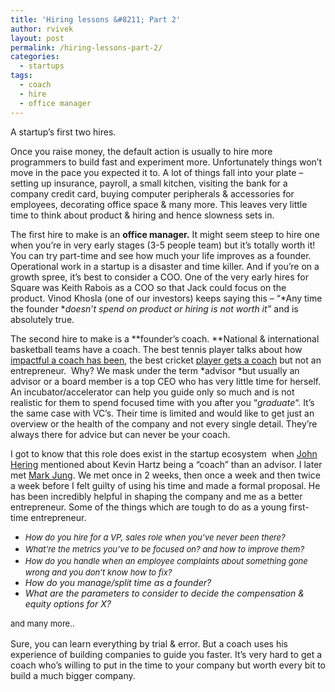 ```yaml
---
title: 'Hiring lessons &#8211; Part 2'
author: rvivek
layout: post
permalink: /hiring-lessons-part-2/
categories:
  - startups
tags:
  - coach
  - hire
  - office manager
---
```

A startup&#8217;s first two hires.

Once you raise money, the default action is usually to hire more programmers to build fast and experiment more. Unfortunately things won&#8217;t move in the pace you expected it to. A lot of things fall into your plate &#8211; setting up insurance, payroll, a small kitchen, visiting the bank for a company credit card, buying computer peripherals & accessories for employees, decorating office space & many more. This leaves very little time to think about product & hiring and hence slowness sets in.

The first hire to make is an **office manager.** It might seem steep to hire one when you&#8217;re in very early stages (3-5 people team) but it&#8217;s totally worth it! You can try part-time and see how much your life improves as a founder. Operational work in a startup is a disaster and time killer. And if you&#8217;re on a growth spree, it&#8217;s best to consider a COO. One of the very early hires for Square was Keith Rabois as a COO so that Jack could focus on the product. Vinod Khosla (one of our investors) keeps saying this &#8211; &#8220;*Any time the founder *<em id="__mceDel"><em id="__mceDel">doesn&#8217;t spend on product or hiring is not worth it&#8221; </em></em>and is absolutely true.

The second hire to make is a **founder&#8217;s coach. **National & international basketball teams have a coach. The best tennis player talks about how [impactful a coach has been][1], the best cricket [player gets a coach][2] but not an entrepreneur.  Why? We mask under the term *advisor *but usually an advisor or a board member is a top CEO who has very little time for herself. An incubator/accelerator can help you guide only so much and is not realistic for them to spend focused time with you after you &#8220;*graduate*&#8220;. It&#8217;s the same case with VC&#8217;s. Their time is limited and would like to get just an overview or the health of the company and not every single detail. They&#8217;re always there for advice but can never be your coach.

I got to know that this role does exist in the startup ecosystem  when [John Hering][3] mentioned about Kevin Hartz being a &#8220;coach&#8221; than an advisor. I later met [Mark Jung][4]. We met once in 2 weeks, then once a week and then twice a week before I felt guilty of using his time and made a formal proposal. He has been incredibly helpful in shaping the company and me as a better entrepreneur. Some of the things which are tough to do as a young first-time entrepreneur.

  * <em style="font-size: 13px; line-height: 19px;">How do you hire for a VP, sales role when you&#8217;ve never been there?</em>
  * <em style="font-size: 13px; line-height: 19px;">What&#8217;re the metrics you&#8217;ve to be focused on? and how to improve them?</em>
  * <em style="font-size: 13px; line-height: 19px;">How do you handle when an employee complaints about something gone wrong and you don&#8217;t know how to fix?</em>
  * *How do you manage/split time as a founder?*
  * *What are the parameters to consider to decide the compensation & equity options for X?*

<span style="font-size: 13px; line-height: 19px;">and many more.. </span>

Sure, you can learn everything by trial & error. But a coach uses his experience of building companies to guide you faster. It&#8217;s very hard to get a coach who&#8217;s willing to put in the time to your company but worth every bit to build a much bigger company.

 [1]: http://www.tennisworldusa.org/Roger-Federer-speaks-about-first-coach-Peter-Carters-impact-in-his-game-articolo8089.html
 [2]: http://www.dnaindia.com/sport/report_sachin-tendulkar-s-coach-ramakant-achrekar-felicitated_1360127
 [3]: http://www.crunchbase.com/person/john-hering
 [4]: http://en.wikipedia.org/wiki/Mark_Jung